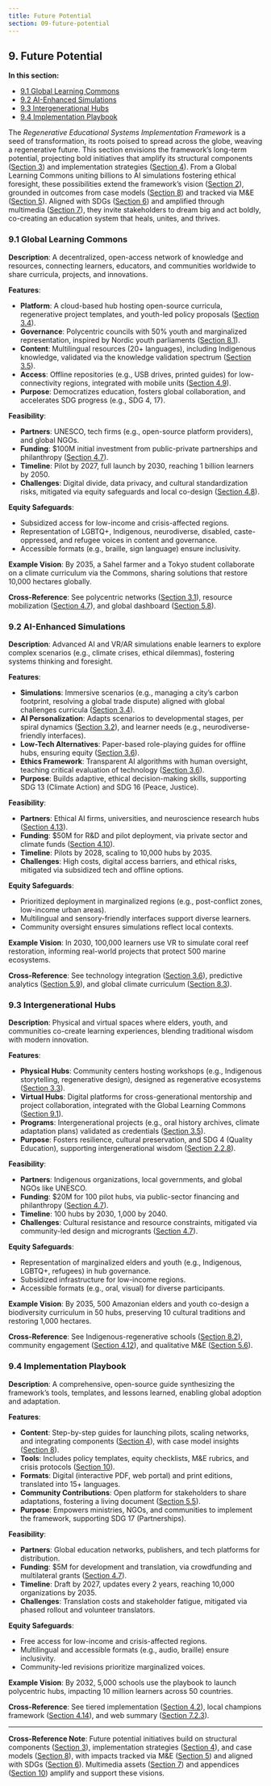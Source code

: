 ```yaml
---
title: Future Potential
section: 09-future-potential
---
```


## 9. Future Potential

**In this section:**
- [9.1 Global Learning Commons](#91-global-learning-commons)
- [9.2 AI-Enhanced Simulations](#92-ai-enhanced-simulations)
- [9.3 Intergenerational Hubs](#93-intergenerational-hubs)
- [9.4 Implementation Playbook](#94-implementation-playbook)

The *Regenerative Educational Systems Implementation Framework* is a seed of transformation, its roots poised to spread across the globe, weaving a regenerative future. This section envisions the framework’s long-term potential, projecting bold initiatives that amplify its structural components ([Section 3](/framework/docs/implementation/education#03-structural-components)) and implementation strategies ([Section 4](/framework/docs/implementation/education#04-implementation-strategies)). From a Global Learning Commons uniting billions to AI simulations fostering ethical foresight, these possibilities extend the framework’s vision ([Section 2](/framework/docs/implementation/education#02-vision-principles)), grounded in outcomes from case models ([Section 8](/framework/docs/implementation/education#08-case-models)) and tracked via M&E ([Section 5](/framework/docs/implementation/education#05-monitoring-evaluation)). Aligned with SDGs ([Section 6](/framework/docs/implementation/education#06-sdg-alignment)) and amplified through multimedia ([Section 7](/framework/docs/implementation/education#07-visual-multimedia)), they invite stakeholders to dream big and act boldly, co-creating an education system that heals, unites, and thrives.

### <a id="91-global-learning-commons"></a>9.1 Global Learning Commons
**Description**: A decentralized, open-access network of knowledge and resources, connecting learners, educators, and communities worldwide to share curricula, projects, and innovations.

**Features**:
- **Platform**: A cloud-based hub hosting open-source curricula, regenerative project templates, and youth-led policy proposals ([Section 3.4](/framework/docs/implementation/education#03-structural-components)).
- **Governance**: Polycentric councils with 50% youth and marginalized representation, inspired by Nordic youth parliaments ([Section 8.1](/framework/docs/implementation/education#81-nordic-youth-parliaments)).
- **Content**: Multilingual resources (20+ languages), including Indigenous knowledge, validated via the knowledge validation spectrum ([Section 3.5](/framework/docs/implementation/education#03-structural-components)).
- **Access**: Offline repositories (e.g., USB drives, printed guides) for low-connectivity regions, integrated with mobile units ([Section 4.9](/framework/docs/implementation/education#04-implementation-strategies)).
- **Purpose**: Democratizes education, fosters global collaboration, and accelerates SDG progress (e.g., SDG 4, 17).

**Feasibility**:
- **Partners**: UNESCO, tech firms (e.g., open-source platform providers), and global NGOs.
- **Funding**: $100M initial investment from public-private partnerships and philanthropy ([Section 4.7](/framework/docs/implementation/education#04-implementation-strategies)).
- **Timeline**: Pilot by 2027, full launch by 2030, reaching 1 billion learners by 2050.
- **Challenges**: Digital divide, data privacy, and cultural standardization risks, mitigated via equity safeguards and local co-design ([Section 4.8](/framework/docs/implementation/education#04-implementation-strategies)).

**Equity Safeguards**:
- Subsidized access for low-income and crisis-affected regions.
- Representation of LGBTQ+, Indigenous, neurodiverse, disabled, caste-oppressed, and refugee voices in content and governance.
- Accessible formats (e.g., braille, sign language) ensure inclusivity.

**Example Vision**: By 2035, a Sahel farmer and a Tokyo student collaborate on a climate curriculum via the Commons, sharing solutions that restore 10,000 hectares globally.

**Cross-Reference**: See polycentric networks ([Section 3.1](/framework/docs/implementation/education#03-structural-components)), resource mobilization ([Section 4.7](/framework/docs/implementation/education#04-implementation-strategies)), and global dashboard ([Section 5.8](/framework/docs/implementation/education#58-global-data-visualization-dashboard)).

### <a id="92-ai-enhanced-simulations"></a>9.2 AI-Enhanced Simulations
**Description**: Advanced AI and VR/AR simulations enable learners to explore complex scenarios (e.g., climate crises, ethical dilemmas), fostering systems thinking and foresight.

**Features**:
- **Simulations**: Immersive scenarios (e.g., managing a city’s carbon footprint, resolving a global trade dispute) aligned with global challenges curricula ([Section 3.4](/framework/docs/implementation/education#03-structural-components)).
- **AI Personalization**: Adapts scenarios to developmental stages, per spiral dynamics ([Section 3.2](/framework/docs/implementation/education#03-structural-components)), and learner needs (e.g., neurodiverse-friendly interfaces).
- **Low-Tech Alternatives**: Paper-based role-playing guides for offline hubs, ensuring equity ([Section 3.6](/framework/docs/implementation/education#03-structural-components)).
- **Ethics Framework**: Transparent AI algorithms with human oversight, teaching critical evaluation of technology ([Section 3.6](/framework/docs/implementation/education#03-structural-components)).
- **Purpose**: Builds adaptive, ethical decision-making skills, supporting SDG 13 (Climate Action) and SDG 16 (Peace, Justice).

**Feasibility**:
- **Partners**: Ethical AI firms, universities, and neuroscience research hubs ([Section 4.13](/framework/docs/implementation/education#04-implementation-strategies)).
- **Funding**: $50M for R&D and pilot deployment, via private sector and climate funds ([Section 4.10](/framework/docs/implementation/education#04-implementation-strategies)).
- **Timeline**: Pilots by 2028, scaling to 10,000 hubs by 2035.
- **Challenges**: High costs, digital access barriers, and ethical risks, mitigated via subsidized tech and offline options.

**Equity Safeguards**:
- Prioritized deployment in marginalized regions (e.g., post-conflict zones, low-income urban areas).
- Multilingual and sensory-friendly interfaces support diverse learners.
- Community oversight ensures simulations reflect local contexts.

**Example Vision**: In 2030, 100,000 learners use VR to simulate coral reef restoration, informing real-world projects that protect 500 marine ecosystems.

**Cross-Reference**: See technology integration ([Section 3.6](/framework/docs/implementation/education#03-structural-components)), predictive analytics ([Section 5.9](/framework/docs/implementation/education#59-predictive-analytics)), and global climate curriculum ([Section 8.3](/framework/docs/implementation/education#83-global-climate-curriculum)).

### <a id="93-intergenerational-hubs"></a>9.3 Intergenerational Hubs
**Description**: Physical and virtual spaces where elders, youth, and communities co-create learning experiences, blending traditional wisdom with modern innovation.

**Features**:
- **Physical Hubs**: Community centers hosting workshops (e.g., Indigenous storytelling, regenerative design), designed as regenerative ecosystems ([Section 3.3](/framework/docs/implementation/education#03-structural-components)).
- **Virtual Hubs**: Digital platforms for cross-generational mentorship and project collaboration, integrated with the Global Learning Commons ([Section 9.1](/framework/docs/implementation/education#91-global-learning-commons)).
- **Programs**: Intergenerational projects (e.g., oral history archives, climate adaptation plans) validated as credentials ([Section 3.5](/framework/docs/implementation/education#03-structural-components)).
- **Purpose**: Fosters resilience, cultural preservation, and SDG 4 (Quality Education), supporting intergenerational wisdom ([Section 2.2.8](/framework/docs/implementation/education#02-vision-principles)).

**Feasibility**:
- **Partners**: Indigenous organizations, local governments, and global NGOs like UNESCO.
- **Funding**: $20M for 100 pilot hubs, via public-sector financing and philanthropy ([Section 4.7](/framework/docs/implementation/education#04-implementation-strategies)).
- **Timeline**: 100 hubs by 2030, 1,000 by 2040.
- **Challenges**: Cultural resistance and resource constraints, mitigated via community-led design and microgrants ([Section 4.7](/framework/docs/implementation/education#04-implementation-strategies)).

**Equity Safeguards**:
- Representation of marginalized elders and youth (e.g., Indigenous, LGBTQ+, refugees) in hub governance.
- Subsidized infrastructure for low-income regions.
- Accessible formats (e.g., oral, visual) for diverse participants.

**Example Vision**: By 2035, 500 Amazonian elders and youth co-design a biodiversity curriculum in 50 hubs, preserving 10 cultural traditions and restoring 1,000 hectares.

**Cross-Reference**: See Indigenous-regenerative schools ([Section 8.2](/framework/docs/implementation/education#82-indigenous-regenerative-schools)), community engagement ([Section 4.12](/framework/docs/implementation/education#04-implementation-strategies)), and qualitative M&E ([Section 5.6](/framework/docs/implementation/education#56-qualitative-mne-metrics)).

### <a id="94-implementation-playbook"></a>9.4 Implementation Playbook
**Description**: A comprehensive, open-source guide synthesizing the framework’s tools, templates, and lessons learned, enabling global adoption and adaptation.

**Features**:
- **Content**: Step-by-step guides for launching pilots, scaling networks, and integrating components ([Section 4](/framework/docs/implementation/education#04-implementation-strategies)), with case model insights ([Section 8](/framework/docs/implementation/education#08-case-models)).
- **Tools**: Includes policy templates, equity checklists, M&E rubrics, and crisis protocols ([Section 10](/framework/docs/implementation/education#10-appendices)).
- **Formats**: Digital (interactive PDF, web portal) and print editions, translated into 15+ languages.
- **Community Contributions**: Open platform for stakeholders to share adaptations, fostering a living document ([Section 5.5](/framework/docs/implementation/education#55-community-led-mne)).
- **Purpose**: Empowers ministries, NGOs, and communities to implement the framework, supporting SDG 17 (Partnerships).

**Feasibility**:
- **Partners**: Global education networks, publishers, and tech platforms for distribution.
- **Funding**: $5M for development and translation, via crowdfunding and multilateral grants ([Section 4.7](/framework/docs/implementation/education#04-implementation-strategies)).
- **Timeline**: Draft by 2027, updates every 2 years, reaching 10,000 organizations by 2035.
- **Challenges**: Translation costs and stakeholder fatigue, mitigated via phased rollout and volunteer translators.

**Equity Safeguards**:
- Free access for low-income and crisis-affected regions.
- Multilingual and accessible formats (e.g., audio, braille) ensure inclusivity.
- Community-led revisions prioritize marginalized voices.

**Example Vision**: By 2032, 5,000 schools use the playbook to launch polycentric hubs, impacting 10 million learners across 50 countries.

**Cross-Reference**: See tiered implementation ([Section 4.2](/framework/docs/implementation/education#04-implementation-strategies)), local champions framework ([Section 4.14](/framework/docs/implementation/education#04-implementation-strategies)), and web summary ([Section 7.2.3](/framework/docs/implementation/education#723-interactive-web-summary)).

---

**Cross-Reference Note**: Future potential initiatives build on structural components ([Section 3](/framework/docs/implementation/education#03-structural-components)), implementation strategies ([Section 4](/framework/docs/implementation/education#04-implementation-strategies)), and case models ([Section 8](/framework/docs/implementation/education#08-case-models)), with impacts tracked via M&E ([Section 5](/framework/docs/implementation/education#05-monitoring-evaluation)) and aligned with SDGs ([Section 6](/framework/docs/implementation/education#06-sdg-alignment)). Multimedia assets ([Section 7](/framework/docs/implementation/education#07-visual-multimedia)) and appendices ([Section 10](/framework/docs/implementation/education#10-appendices)) amplify and support these visions.

